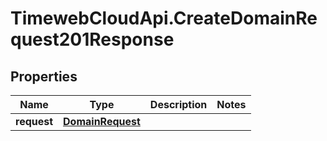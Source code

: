 # TimewebCloudApi.CreateDomainRequest201Response

## Properties

Name | Type | Description | Notes
------------ | ------------- | ------------- | -------------
**request** | [**DomainRequest**](DomainRequest.md) |  | 


